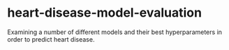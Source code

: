 # heart-disease-model-evaluation
Examining a number of different models and their best hyperparameters in order to predict heart disease.
